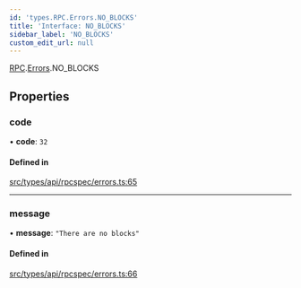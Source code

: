 ```yaml
---
id: 'types.RPC.Errors.NO_BLOCKS'
title: 'Interface: NO_BLOCKS'
sidebar_label: 'NO_BLOCKS'
custom_edit_url: null
---
```


[RPC](../namespaces/types.RPC.md).[Errors](../namespaces/types.RPC.Errors.md).NO_BLOCKS

## Properties

### code

• **code**: `32`

#### Defined in

[src/types/api/rpcspec/errors.ts:65](https://github.com/starknet-io/starknet.js/blob/v5.29.0/src/types/api/rpcspec/errors.ts#L65)

---

### message

• **message**: `"There are no blocks"`

#### Defined in

[src/types/api/rpcspec/errors.ts:66](https://github.com/starknet-io/starknet.js/blob/v5.29.0/src/types/api/rpcspec/errors.ts#L66)
